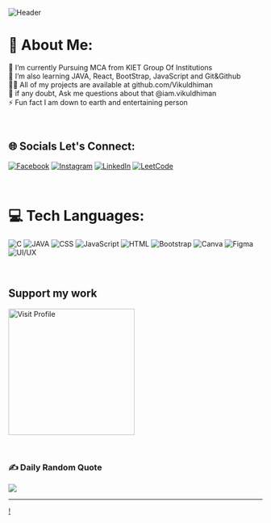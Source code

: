 ![Header](https://res.cloudinary.com/dpmrdlqgt/image/upload/v1695622113/Green_Organic_Quote_Poster_1_kq6xfx.png)
# 💫 About Me:
🔭 I’m currently Pursuing MCA from KIET Group Of Institutions <br>🌱 I’m also learning JAVA, React, BootStrap, JavaScript and Git&Github<br>👨‍💻 All of my projects are available at github.com/Vikuldhiman<br>💬 if any doubt, Ask me questions about that @iam.vikuldhiman<br>⚡ Fun fact I am down to earth and entertaining person

<br>

## 🌐 Socials Let's Connect:
[![Facebook](https://img.shields.io/badge/Facebook-%231877F2.svg?logo=Facebook&logoColor=white)](https://m.facebook.com/profile.php/?id=100009540907083) [![Instagram](https://img.shields.io/badge/Instagram-%23E4405F.svg?logo=Instagram&logoColor=white)](https://www.instagram.com/iam.vikuldhiman/?igshid=YmMyMTA2M2Y%3D) [![LinkedIn](https://img.shields.io/badge/LinkedIn-%230077B5.svg?logo=linkedin&logoColor=white)](https://www.linkedin.com/in/vikul-dhiman-2b588b230)  [![LeetCode](https://img.shields.io/badge/LeetCode%20-8A2BE2)](https://leetcode.com/vikuldhiman/) 

<br>

# 💻 Tech Languages:
![C](https://img.shields.io/badge/c-%2300599C.svg?style=for-the-badge&logo=c&logoColor=white)   ![JAVA](https://img.shields.io/badge/JAVA-%23323330.svg?style=for-the-badge&logo=JAVA&logoColor=%23F7DF1E)   ![CSS](https://img.shields.io/badge/css3-%231572B6.svg?style=for-the-badge&logo=css3&logoColor=white)  ![JavaScript](https://img.shields.io/badge/javascript-%23323330.svg?style=for-the-badge&logo=javascript&logoColor=%23F7DF1E)  ![HTML](https://img.shields.io/badge/html5-%23E34F26.svg?style=for-the-badge&logo=html5&logoColor=white)  ![Bootstrap](https://img.shields.io/badge/bootstrap-%23563D7C.svg?style=for-the-badge&logo=bootstrap&logoColor=white)  ![Canva](https://img.shields.io/badge/Canva-%2300C4CC.svg?style=for-the-badge&logo=Canva&logoColor=white)  ![Figma](https://img.shields.io/badge/Figma-%2300C4CC.svg?style=for-the-badge&logo=Figma&logoColor=white)  ![UI/UX](https://img.shields.io/badge/UI/UX-%23E34F26.svg?style=for-the-badge&logo=UI/UX&logoColor=white) 

<br>

  ##  Support my work
 <a href="https://vikuldhiman.github.io/portfolio/?fbclid=PAAab8zQuVPVuU5deYEQfSVZh_kwpjuyvEKUno7iw2AS7PpExWPt8pyf-lEB4" target="_blank"><img src="https://res.cloudinary.com/dpmrdlqgt/image/upload/v1695625188/2_y6madv.png" alt="Visit Profile" style="width: 250px !important" ></a>

<br>

### ✍️ Daily Random Quote
![](https://quotes-github-readme.vercel.app/api?type=horizontal&theme=tokyonight)

---
[!](https://vikuldhiman.github.io/CardDemo/)


  
